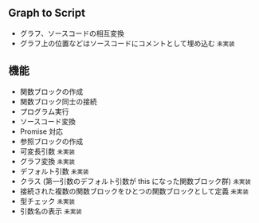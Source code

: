## Graph to Script

- グラフ、ソースコードの相互変換
- グラフ上の位置などはソースコードにコメントとして埋め込む `未実装`

## 機能

- 関数ブロックの作成
- 関数ブロック同士の接続
- プログラム実行
- ソースコード変換
- Promise 対応
- 参照ブロックの作成
- 可変長引数 `未実装`
- グラフ変換 `未実装`
- デフォルト引数 `未実装`
- クラス (第一引数のデフォルト引数が this になった関数ブロック群) `未実装`
- 接続された複数の関数ブロックをひとつの関数ブロックとして定義 `未実装`
- 型チェック `未実装`
- 引数名の表示 `未実装`
